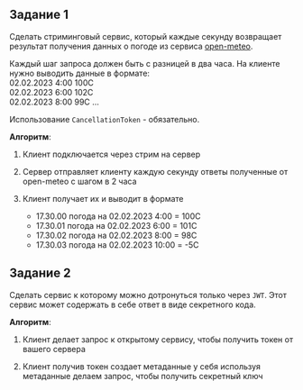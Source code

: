 ## Задание 1
Сделать стриминговый сервис, который каждые секунду возвращает результат получения данных о погоде из сервиса [open-meteo](https://open-meteo.com/en/docs).   

Каждый шаг запроса должен быть с разницей в два часа. На клиенте нужно выводить данные в формате:  
02.02.2023 4:00 100C  
02.02.2023 6:00 102C  
02.02.2023 8:00 99C …  

Использование `CancellationToken` - обязательно.   

**Алгоритм**:  

1) Клиент подключается через стрим на сервер  

2) Сервер отправляет клиенту каждую секунду ответы полученные от open-meteo с шагом в 2 часа  

3) Клиент получает их и выводит в формате    

    - 17.30.00 погода на 02.02.2023 4:00 = 100C  
    - 17.30.01 погода на 02.02.2023 6:00 = 101C  
    - 17.30.02 погода на 02.02.2023 8:00 = 98C  
    - 17.30.03 погода на 02.02.2023 10:00 = -5C  

## Задание 2
Сделать сервис к которому можно дотронуться только через `JWT`. Этот сервис может содержать в себе ответ в виде секретного кода.

**Алгоритм**:  

1) Клиент делает запрос к открытому сервису, чтобы получить токен от вашего сервера  

2) Клиент получив токен создает метаданные у себя
используя метаданные делаем запрос, чтобы получить секретный ключ
